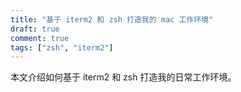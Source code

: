 ```yaml
---
title: "基于 iterm2 和 zsh 打造我的 mac 工作环境"
draft: true
comment: true
tags: ["zsh", "iterm2"]
---
```


本文介绍如何基于 iterm2 和 zsh 打造我的日常工作环境。
